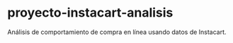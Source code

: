 # proyecto-instacart-analisis
Análisis de comportamiento de compra en línea usando datos de Instacart.
